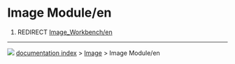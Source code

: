 # Image Module/en
1.  REDIRECT [Image\_Workbench/en](Image_Workbench/en.md)



---
![](images/Right_arrow.png) [documentation index](../README.md) > [Image](Image_Workbench.md) > Image Module/en
